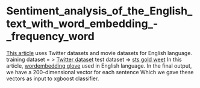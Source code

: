 # Sentiment_analysis_of_the_English_text_with_word_embedding_-_frequency_word
[This article](http://acta.uni-obuda.hu/Hayashi_Fujita_94.pdf) uses Twitter datasets and movie datasets for English language.
training dataset = > [Twitter dataset](http://thinknook.com/twitter-sentiment-analysis-training-corpus-dataset-2012-09-22/)
test dataset => [sts gold weet](https://github.com/pollockj/world_mood/blob/master/sts_gold_v03/sts_gold_tweet.csv)
In this article, [wordembedding glove](https://nlp.stanford.edu/projects/glove/) used in English language.
In the final output, we have a 200-dimensional vector for each sentence Which we gave these vectors as input to xgboost classifier.
